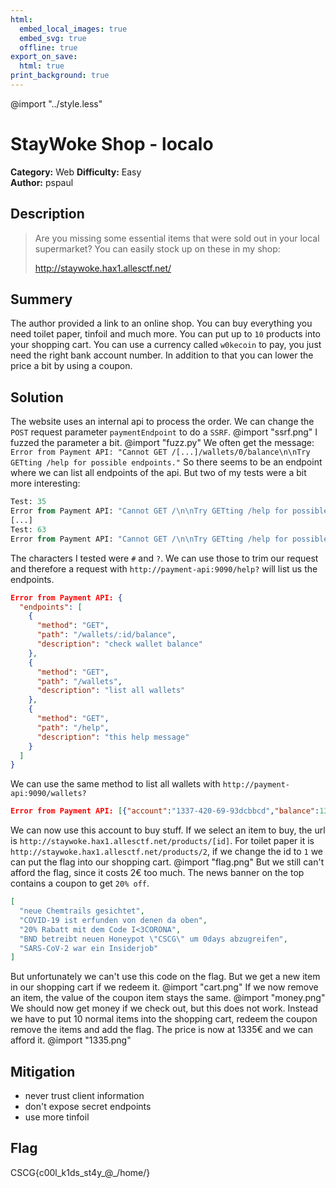```yaml
---
html:
  embed_local_images: true
  embed_svg: true
  offline: true
export_on_save:
  html: true
print_background: true
---
```

@import "../style.less"

# StayWoke Shop - localo


**Category:** Web
**Difficulty:** Easy        
**Author:** pspaul

## Description
>Are you missing some essential items that were sold out in your local supermarket? You can easily stock up on these in my shop:
>
>http://staywoke.hax1.allesctf.net/
## Summery
The author provided a link to an online shop. You can buy everything you need toilet paper, tinfoil and much more. You can put up to `10` products into your shopping cart. You can use a currency called `w0kecoin` to pay, you just need the right bank account number. In addition to that you can lower the price a bit by using a coupon.

## Solution
The website uses an internal api to process the order. We can change the `POST` request parameter `paymentEndpoint` to do a `SSRF`.
@import "ssrf.png"
I fuzzed the parameter a bit.
@import "fuzz.py"
We often get the message: `Error from Payment API: "Cannot GET /[...]/wallets/0/balance\n\nTry GETting /help for possible endpoints."` So there seems to be an endpoint where we can list all endpoints of the api. But two of my tests were a bit more interesting:
```e
Test: 35
Error from Payment API: "Cannot GET /\n\nTry GETting /help for possible endpoints."
[...]
Test: 63
Error from Payment API: "Cannot GET /\n\nTry GETting /help for possible endpoints."
```
The characters I tested were `#` and `?`. We can use those to trim our request and therefore a request with `http://payment-api:9090/help?` will list us the endpoints.  
```json
Error from Payment API: {
  "endpoints": [
    {
      "method": "GET",
      "path": "/wallets/:id/balance",
      "description": "check wallet balance"
    },
    {
      "method": "GET",
      "path": "/wallets",
      "description": "list all wallets"
    },
    {
      "method": "GET",
      "path": "/help",
      "description": "this help message"
    }
  ]
}
```
We can use the same method to list all wallets with `http://payment-api:9090/wallets?`
```json
Error from Payment API: [{"account":"1337-420-69-93dcbbcd","balance":133500}]
```
We can now use this account to buy stuff.
If we select an item to buy, the url is `http://staywoke.hax1.allesctf.net/products/[id]`. For toilet paper it is `http://staywoke.hax1.allesctf.net/products/2`, if we change the id to `1` we can put the flag into our shopping cart.
@import "flag.png"
But we still can't afford the flag, since it costs 2€ too much.
The news banner on the top contains a coupon to get `20% off`.
```json
[
  "neue Chemtrails gesichtet",
  "COVID-19 ist erfunden von denen da oben",
  "20% Rabatt mit dem Code I<3CORONA",
  "BND betreibt neuen Honeypot \"CSCG\" um 0days abzugreifen",
  "SARS-CoV-2 war ein Insiderjob"
]
```
But unfortunately we can't use this code on the flag. But we get a new item in our shopping cart if we redeem it.
@import "cart.png"
If we now remove an item, the value of the coupon item stays the same.
@import "money.png"
We should now get money if we check out, but this does not work.
Instead we have to put 10 normal items into the shopping cart, redeem the coupon remove the items and add the flag. The price is now at 1335€ and we can afford it. 
@import "1335.png"

## Mitigation
- never trust client information
- don't expose secret endpoints
- use more tinfoil

## Flag
CSCG{c00l_k1ds_st4y_@_/home/}